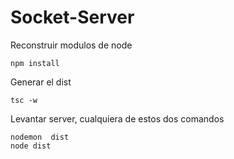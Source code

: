 
# Socket-Server

Reconstruir modulos de node
```
npm install
```

Generar el dist
```
tsc -w
```

Levantar server, cualquiera de estos dos comandos
```
nodemon  dist 
node dist
```



